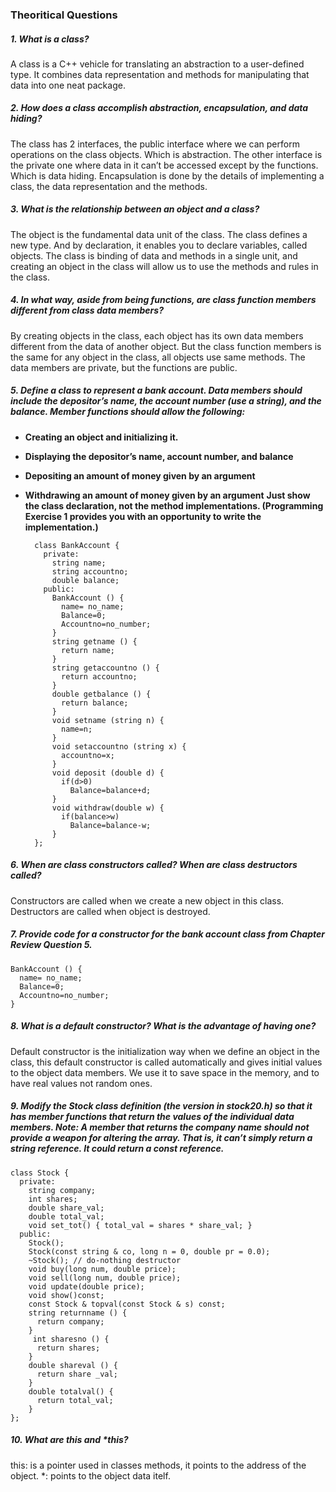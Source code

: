 ### Theoritical Questions

##### 1. What is a class?
A class is a C++ vehicle for translating an abstraction to a user-defined type. It combines data representation and methods for manipulating that data into one neat package.

##### 2. How does a class accomplish abstraction, encapsulation, and data hiding? 
The class has 2 interfaces, the public interface where we can perform operations on the class objects. Which is abstraction.
The other interface is the private one where data in it can’t be accessed except by the functions. Which is data hiding.
Encapsulation is done by the details of implementing a class, the data representation and the methods.

##### 3. What is the relationship between an object and a class? 
The object is the fundamental data unit of the class.
The class defines a new type. And by declaration, it enables you to declare variables, called objects.
The class is binding of data and methods in a single unit, and creating an object in the class will allow us to use the methods and rules in the class.

##### 4. In what way, aside from being functions, are class function members different from class data members?
By creating objects in the class, each object has its own data members different from the data of another object. But the class function members is the same for any object in the class, all objects use same methods. 
The data members are private, but the functions are public.

##### 5. Define a class to represent a bank account. Data members should include the depositor’s name, the account number (use a string), and the balance. Member functions should allow the following: 
- **Creating an object and initializing it.** 
- **Displaying the depositor’s name, account number, and balance** 
- **Depositing an amount of money given by an argument** 
- **Withdrawing an amount of money given by an argument** 
**Just show the class declaration, not the method implementations. (Programming Exercise 1 provides you with an opportunity to write the implementation.)**
      
        class BankAccount { 
          private:
            string name;
            string accountno;
            double balance;
          public:
            BankAccount () {
              name= no_name;
              Balance=0;
              Accountno=no_number;
            }
            string getname () { 
              return name;
            }
            string getaccountno () { 
              return accountno;
            }
            double getbalance () { 
              return balance;
            }
            void setname (string n) {
              name=n;
            }
            void setaccountno (string x) {
              accountno=x;
            }
            void deposit (double d) {
              if(d>0)
                Balance=balance+d;
            }
            void withdraw(double w) { 
              if(balance>w)
                Balance=balance-w;
            }
        };
      
##### 6. When are class constructors called? When are class destructors called?
Constructors are called when we create a new object in this class. 
Destructors are called when object is destroyed. 

##### 7. Provide code for a constructor for the bank account class from Chapter Review Question 5.
    BankAccount () { 
      name= no_name;
      Balance=0;
      Accountno=no_number;
    }

##### 8. What is a default constructor? What is the advantage of having one? 
Default constructor is the initialization way when we define an object in the class, this default constructor is called automatically and gives initial values to the object data members. We use it to save space in the memory, and to have real values not random ones.

##### 9. Modify the Stock class definition (the version in stock20.h) so that it has member functions that return the values of the individual data members. Note: A member that returns the company name should not provide a weapon for altering the array. That is, it can’t simply return a string reference. It could return a const reference. 
    class Stock {
      private:
        string company;
        int shares;
        double share_val;
        double total_val;
        void set_tot() { total_val = shares * share_val; }
      public:
        Stock(); 
        Stock(const string & co, long n = 0, double pr = 0.0);
        ~Stock(); // do-nothing destructor
        void buy(long num, double price);
        void sell(long num, double price);
        void update(double price);
        void show()const;
        const Stock & topval(const Stock & s) const;
        string returnname () {
          return company;
        }
         int sharesno () { 
          return shares;
        }
        double shareval () {
          return share _val;
        }
        double totalval() {
          return total_val;
        } 
    };

##### 10. What are this and *this?
this: is a pointer used in classes methods, it points to the address of the object.
*: points to the object data itelf.

